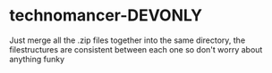 # technomancer-DEVONLY

Just merge all the .zip files together into the same directory, the filestructures are consistent between each one so don't worry about anything funky
